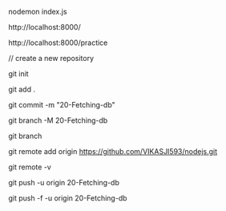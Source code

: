 nodemon index.js

http://localhost:8000/

http://localhost:8000/practice

// create a new repository 

git init

git add .

git commit -m "20-Fetching-db"

git branch -M 20-Fetching-db

git branch

git remote add origin https://github.com/VIKASJI593/nodejs.git

git remote -v

git push -u origin 20-Fetching-db

git push -f -u origin 20-Fetching-db

